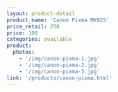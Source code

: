 ```yaml
---
layout: product-detail
product_name: 'Canon Pixma MX925'
price_retail: 250
price: 100
categories: available
product:
  photos:
    - '/img/canon-pixma-1.jpg'
    - '/img/canon-pixma-2.jpg'
    - '/img/canon-pixma-3.jpg'
link: '/products/canon-pixma.html'
---
```

